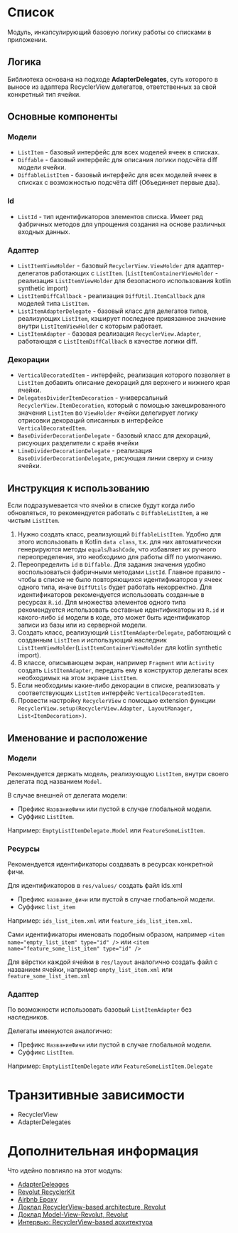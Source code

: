 # Список

Модуль, инкапсулирующий базовую логику работы со списками в приложении.

## Логика

Библиотека основана на подходе **AdapterDelegates**, суть которого в выносе из адаптера RecyclerView делегатов, ответственных за свой конкретный тип ячейки.

## Основные компоненты

### Модели

- `ListItem` - базовый интерфейс для всех моделей ячеек в списках.
- `Diffable` - базовый интерфейс для описания логики подсчёта diff модели ячейки.
- `DiffableListItem` - базовый интерфейс для всех моделей ячеек в списках с возможностью подсчёта diff (Объединяет первые два).

### Id

- `ListId` - тип идентификаторов элементов списка. Имеет ряд фабричных методов для упрощения создания на основе различных входных данных.

### Адаптер

- `ListItemViewHolder` - базовый `RecyclerView.ViewHolder` для адаптер-делегатов работающих с `ListItem`. (`ListItemContainerViewHolder` - реализация `ListItemViewHolder` для безопасного использования kotlin synthetic import)
- `ListItemDiffCallback` - реализация `DiffUtil.ItemCallback` для моделей типа `ListItem`.
- `ListItemAdapterDelegate` - базовый класс для делегатов типов, реализующих `ListItem`, кэширует последнее привязанное значение внутри `ListItemViewHolder` с которым работает.
- `ListItemAdapter` - базовая реализация `RecyclerView.Adapter`, работающая с `ListItemDiffCallback` в качестве логики diff.

### Декорации

- `VerticalDecoratedItem` - интерфейс, реализация которого позволяет в `ListItem` добавить описание декораций для верхнего и нижнего края ячейки. 
- `DelegatesDividerItemDecoration` - универсальный `RecyclerView.ItemDecoration`, который с помощью закешированного значения `ListItem` во `ViewHolder` ячейки делегирует логику отрисовки декораций описанных в интерфейсе `VerticalDecoratedItem`.
- `BaseDividerDecorationDelegate` - базовый класс для декораций, рисующих разделители с краёв ячейки
- `LineDividerDecorationDelegate` - реализация `BaseDividerDecorationDelegate`, рисующая линии сверху и снизу ячейки.

## Инструкция к использованию

Если подразумевается что ячейки в списке будут когда либо обновляться, то рекомендуется работать с `DiffableListItem`, а не чистым `ListItem`.

1. Нужно создать класс, реализующий `DiffableListItem`. Удобно для этого использовать в Kotlin `data class`, т.к. для них автоматически генерируются методы `equals`/`hashCode`, что избавляет их ручного переопределения, это необходимо для работы diff по умолчанию.
1. Переопределить `id` в `Diffable`. Для задания значения удобно воспользоваться фабричными методами `ListId`. Главное правило - чтобы в списке не было повторяющихся идентификаторов у ячеек одного типа, иначе `DiffUtils` будет работать некорректно. Для идентификаторов рекомендуется использовать созданные в ресурсах `R.id`. Для множества элементов одного типа рекомендуется использовать составные идентификаторы из `R.id` и какого-либо `id` модели в коде, это может быть идентификатор записи из базы или из серверной модели.
1. Создать класс, реализующий `ListItemAdapterDelegate`, работающий с созданным `ListItem` и использующий наследник `ListItemViewHolder`(`ListItemContainerViewHolder` для kotlin synthetic import).
1. В классе, описывающем экран, например `Fragment` или `Activity` создать `ListItemAdapter`, передать ему в конструктор делегаты всех необходимых на этом экране `ListItem`.
1. Если необходимы какие-либо декорации в списке, реализовать у соответствующих `ListItem` интерфейс `VerticalDecoratedItem`.
1. Провести настройку `RecyclerView` с помощью extension функции `RecyclerView.setup(RecyclerView.Adapter, LayoutManager, List<ItemDecoration>)`.

## Именование и расположение

### Модели

Рекомендуется держать модель, реализующую `ListItem`, внутри своего делегата под названием `Model`.

В случае внешней от делегата модели:
- Префикс `НазваниеФичи` или пустой в случае глобальной модели.
- Суффикс `ListItem`.

Например: `EmptyListItemDelegate.Model` или `FeatureSomeListItem`.

### Ресурсы

Рекомендуется идентификаторы создавать в ресурсах конкретной фичи.

Для идентификаторов в `res/values/` создать файл ids.xml
- Префикс `название_фичи` или пустой в случае глобальной модели.
- Суффикс `list_item`

Например: `ids_list_item.xml` или `feature_ids_list_item.xml`.

Сами идентификаторы именовать подобным образом, например `<item name="empty_list_item" type="id" />` или `<item name="feature_some_list_item" type="id" />`

Для вёрстки каждой ячейки в `res/layout` аналогично создать файл с названием ячейки, например `empty_list_item.xml` или `feature_some_list_item.xml`

### Адаптер

По возможности использовать базовый `ListItemAdapter` без наследников.

Делегаты именуются аналогично: 
- Префикс `НазваниеФичи` или пустой в случае глобальной модели.
- Суффикс `ListItem`.

Например: `EmptyListItemDelegate` или `FeatureSomeListItem.Delegate`

# Транзитивные зависимости

- RecyclerView
- AdapterDelegates

# Дополнительная информация

Что идейно повлияло на этот модуль:

- [AdapterDeleages](https://github.com/sockeqwe/AdapterDelegates)
- [Revolut RecyclerKit](https://github.com/revolut-mobile/RecyclerKit)
- [Airbnb Epoxy](https://github.com/airbnb/epoxy)
- [Доклад RecyclerView-based architecture, Revolut](https://www.youtube.com/watch?v=Moc6i7zIoH0)
- [Доклад Model-View-Revolut, Revolut](https://youtu.be/pv8ewHRVOKY?t=7490)
- [Интервью: RecyclerView-based архитектура](https://www.youtube.com/watch?v=PWpYBqr1u0w)
